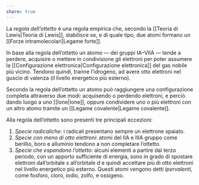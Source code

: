 ```yaml
---
share: true
---
```

La *regola dell’ottetto* è una regola empirica che, secondo la [[Teoria di Lewis|Teoria di Lewis]], stabilisce se, e di quale tipo, due atomi formano un [[Forze intramolecolari|Legame forte]].

In base alla regola dell’ottetto un atomo — dei gruppi IA–VIIA — tende a perdere, acquisire o mettere in condivisione gli elettroni per poter assumere la [[Configurazione elettronica|Configurazione elettronica]] del gas nobile più vicino. Tendono quindi, tranne l’idrogeno, ad avere otto elettroni nel guscio di valenza (il livello energetico più esterno).

Secondo la regola dell’ottetto un atomo può raggiungere una configurazione completa attraverso due modi: acquisendo o perdendo elettroni, e perciò dando luogo a uno [[Ione|Ione]], oppure condividere uno o più elettroni con un altro atomo tramite un [[Legame covalente|Legame covalente]].

Alla regola dell’ottetto sono presenti tre principali eccezioni:
1. *Specie radicaliche*: i radicali presentano sempre un elettrone spaiato.
2. *Specie con meno di otto elettroni*: atomi del IIA e IIIA gruppo come berillio, boro e alluminio tendono a non completare l’ottetto.
3. *Specie che espandono l’ottetto*: alcuni elementi a partire dal terzo periodo, con un apporto sufficiente di energia, sono in grado di spostare elettroni dall’orbitale $s$ all’orbitale $d$ e quindi accettare più di otto elettroni nel livello energetico più esterno. Questi atomi vengono detti *ipervalenti*, come fosforo, cloro, iodio, zolfo, e ossigeno.